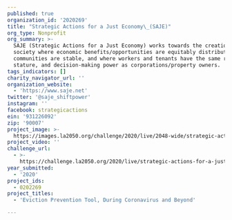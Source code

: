 ```yaml
---
published: true
organization_id: '2020269'
title: "Strategic Actions for a Just Economy\_(SAJE)"
org_type: Nonprofit
org_summary: >-
  SAJE (Strategic Actions for a Just Economy) works towards the creation of a
  society where economic benefits/opportunities are equitably distributed, where
  communities are stable, and where workers and tenants have the same rights,
  stature, and decision-making power as corporations/property owners.
tags_indicators: []
charity_navigator_url: ''
organization_website:
  - 'https://www.saje.net'
twitter: '@saje_shiftpower'
instagram: ''
facebook: strategicactions
ein: '931226092'
zip: '90007'
project_image: >-
  https://images.la2050.org/challenge/2020/live/2048-wide/strategic-actions-for-a-just-economy-saje.jpg
project_video: ''
challenge_url:
  - >-
    https://challenge.la2050.org/2020/live/strategic-actions-for-a-just-economy-saje/
year_submitted:
  - '2020'
project_ids:
  - 0202269
project_titles:
  - 'Eviction Prevention Tool, During Coronavirus and Beyond'

---
```

